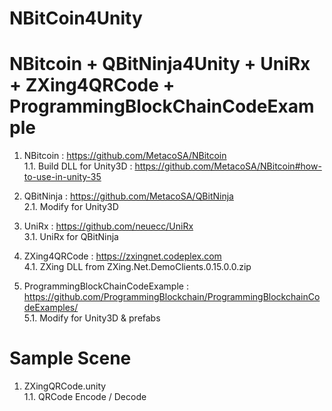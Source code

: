 # NBitCoin4Unity
# NBitcoin + QBitNinja4Unity + UniRx + ZXing4QRCode + ProgrammingBlockChainCodeExample
1. NBitcoin  : https://github.com/MetacoSA/NBitcoin<br />
1.1. Build DLL for Unity3D : https://github.com/MetacoSA/NBitcoin#how-to-use-in-unity-35<br />

2. QBitNinja  : https://github.com/MetacoSA/QBitNinja<br />
2.1. Modify for Unity3D<br />

3. UniRx : https://github.com/neuecc/UniRx<br />
3.1. UniRx for QBitNinja<br />

4. ZXing4QRCode : https://zxingnet.codeplex.com<br />
4.1. ZXing DLL from ZXing.Net.DemoClients.0.15.0.0.zip<br />

5. ProgrammingBlockChainCodeExample : https://github.com/ProgrammingBlockchain/ProgrammingBlockchainCodeExamples/<br />
5.1. Modify for Unity3D & prefabs<br />

# Sample Scene
1. ZXingQRCode.unity<br />
1.1. QRCode Encode / Decode<br />
